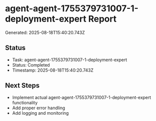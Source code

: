 # agent-agent-1755379731007-1-deployment-expert Report

Generated: 2025-08-18T15:40:20.743Z

## Status
- Task: agent-agent-1755379731007-1-deployment-expert
- Status: Completed
- Timestamp: 2025-08-18T15:40:20.743Z

## Next Steps
- Implement actual agent-agent-1755379731007-1-deployment-expert functionality
- Add proper error handling
- Add logging and monitoring
